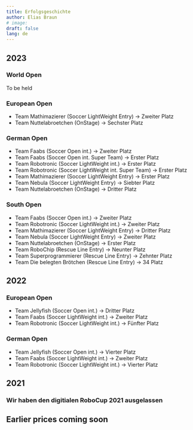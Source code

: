 ```yaml
---
title: Erfolgsgeschichte
author: Elias Braun
# image:
draft: false
lang: de
---
```


## 2023
### World Open
To be held

### European Open
 - Team Mathimazierer (Soccer LightWeight Entry) &rarr; Zweiter Platz
 - Team Nuttelabroetchen (OnStage) &rarr; Sechster Platz

### German Open
 - Team Faabs (Soccer Open int.) &rarr; Zweiter Platz
 - Team Faabs (Soccer Open int. Super Team) &rarr; Erster Platz
 - Team Robotronic (Soccer LightWeight int.) &rarr; Erster Platz
 - Team Robotronic (Soccer LightWeight int. Super Team) &rarr; Erster Platz
 - Team Mathimazierer (Soccer LightWeight Entry) &rarr; Erster Platz
 - Team Nebula (Soccer LightWeight Entry) &rarr; Siebter Platz
 - Team Nuttelabroetchen (OnStage) &rarr; Dritter Platz

### South Open
 - Team Faabs (Soccer Open int.) &rarr; Zweiter Platz
 - Team Robotronic (Soccer LightWeight int.) &rarr; Zweiter Platz
 - Team Mathimazierer (Soccer LightWeight Entry) &rarr; Dritter Platz
 - Team Nebula (Soccer LightWeight Entry) &rarr; Zweiter Platz
 - Team Nuttelabroetchen (OnStage) &rarr; Erster Platz
 - Team RoboChip (Rescue Line Entry) &rarr; Neunter Platz
 - Team Superprogrammierer (Rescue Line Entry) &rarr; Zehnter Platz
 - Team Die belegten Brötchen (Rescue Line Entry) &rarr; 34 Platz



## 2022
### European Open
 - Team Jellyfish (Soccer Open int.) &rarr; Dritter Platz
 - Team Faabs (Soccer LightWeight int.) &rarr; Zweiter Platz
 - Team Robotronic (Soccer LightWeight int.) &rarr; Fünfter Platz 

### German Open
 - Team Jellyfish (Soccer Open int.) &rarr; Vierter Platz
 - Team Faabs (Soccer LightWeight int.) &rarr; Zweiter Platz
 - Team Robotronic (Soccer LightWeight int.) &rarr; Vierter Platz 

## 2021
### Wir haben den digitialen RoboCup 2021 ausgelassen

## Earlier prices coming soon
